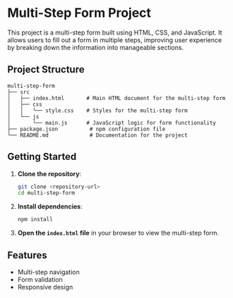 # Multi-Step Form Project

This project is a multi-step form built using HTML, CSS, and JavaScript. It allows users to fill out a form in multiple steps, improving user experience by breaking down the information into manageable sections.

## Project Structure

```
multi-step-form
├── src
│   ├── index.html       # Main HTML document for the multi-step form
│   ├── css
│   │   └── style.css    # Styles for the multi-step form
│   └── js
│       └── main.js      # JavaScript logic for form functionality
├── package.json          # npm configuration file
└── README.md             # Documentation for the project
```

## Getting Started

1. **Clone the repository**:
   ```bash
   git clone <repository-url>
   cd multi-step-form
   ```

2. **Install dependencies**:
   ```bash
   npm install
   ```

3. **Open the `index.html` file** in your browser to view the multi-step form.

## Features

- Multi-step navigation
- Form validation
- Responsive design